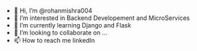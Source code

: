 - 👋 Hi, I’m @rohanmishra004
- 👀 I’m interested in Backend Developement and MicroServices
- 🌱 I’m currently learning Django and Flask
- 💞️ I’m looking to collaborate on ...
- 📫 How to reach me linkedIn 

<!---
rohanmishra004/rohanmishra004 is a ✨ special ✨ repository because its `README.md` (this file) appears on your GitHub profile.
You can click the Preview link to take a look at your changes.
--->
